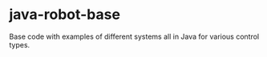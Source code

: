 # java-robot-base
Base code with examples of different systems all in Java for various control types.
